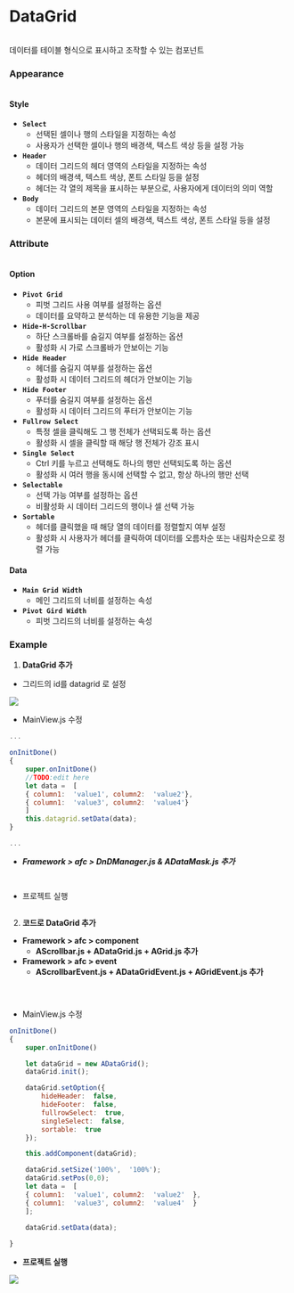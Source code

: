 # DataGrid

<div align="left"><figure><img src="../../.gitbook/assets/image (1) (1) (1) (1) (1) (1) (1) (1) (1) (1).png" alt=""><figcaption></figcaption></figure></div>

데이터를 테이블 형식으로 표시하고 조작할 수 있는 컴포넌트

### Appearance

<div align="left"><img src="../../.gitbook/assets/dataGrid_apper.png" alt=""></div>

#### Style

* **`Select`**
  * 선택된 셀이나 행의 스타일을 지정하는 속성
  * 사용자가 선택한 셀이나 행의 배경색, 텍스트 색상 등을 설정 가능
* **`Header`**
  * 데이터 그리드의 헤더 영역의 스타일을 지정하는 속성
  * 헤더의 배경색, 텍스트 색상, 폰트 스타일 등을 설정
  * 헤더는 각 열의 제목을 표시하는 부분으로, 사용자에게 데이터의 의미 역할
* **`Body`**
  * 데이터 그리드의 본문 영역의 스타일을 지정하는 속성
  * 본문에 표시되는 데이터 셀의 배경색, 텍스트 색상, 폰트 스타일 등을 설정

### Attribute

<div align="left"><img src="../../.gitbook/assets/dataGrid_attri.png" alt=""></div>

#### Option

* **`Pivot Grid`**
  * 피벗 그리드 사용 여부를 설정하는 옵션
  * 데이터를 요약하고 분석하는 데 유용한 기능을 제공
* **`Hide-H-Scrollbar`**
  * 하단 스크롤바를 숨길지 여부를 설정하는 옵션
  * 활성화 시 가로 스크롤바가 안보이는 기능
* **`Hide Header`**
  * 헤더를 숨길지 여부를 설정하는 옵션
  * 활성화 시 데이터 그리드의 헤더가 안보이는 기능
* **`Hide Footer`**
  * 푸터를 숨길지 여부를 설정하는 옵션
  * 활성화 시 데이터 그리드의 푸터가 안보이는 기능
* **`Fullrow Select`**
  * 특정 셀을 클릭해도 그 행 전체가 선택되도록 하는 옵션
  * 활성화 시 셀을 클릭할 때 해당 행 전체가 강조 표시
* **`Single Select`**
  * Ctrl 키를 누르고 선택해도 하나의 행만 선택되도록 하는 옵션
  * 활성화 시 여러 행을 동시에 선택할 수 없고, 항상 하나의 행만 선택
* **`Selectable`**
  * 선택 가능 여부를 설정하는 옵션
  * 비활성화 시 데이터 그리드의 행이나 셀 선택 가능
* **`Sortable`**
  * 헤더를 클릭했을 때 해당 열의 데이터를 정렬할지 여부 설정
  * 활성화 시 사용자가 헤더를 클릭하여 데이터를 오름차순 또는 내림차순으로 정렬 가능

#### Data

* **`Main Grid Width`**
  * 메인 그리드의 너비를 설정하는 속성
* **`Pivot Gird Width`**
  * 피벗 그리드의 너비를 설정하는 속성

### Example

1. **DataGrid 추가**

* 그리드의 id를 datagrid 로 설정

![](../../.gitbook/assets/datagrid_new.png)



* MainView.js 수정

```javascript
...

onInitDone()
{
	super.onInitDone()
	//TODO:edit here
	let data =  [
	{ column1:  'value1', column2:  'value2'},
	{ column1:  'value3', column2:  'value4'}
	]
	this.datagrid.setData(data);
}

...
```



* _**Framework > afc > DnDManager.js & ADataMask.js 추가**_

<div align="left"><figure><img src="../../.gitbook/assets/스크린샷 2025-07-11 110457.png" alt=""><figcaption></figcaption></figure> <figure><img src="../../.gitbook/assets/스크린샷 2025-07-11 110443.png" alt=""><figcaption></figcaption></figure></div>



* 프로젝트 실행

<div align="left"><img src="../../.gitbook/assets/datagrid_plus.png" alt=""></div>



2. **코드로 DataGrid 추가**

* **Framework > afc > component**
  * &#x20;**AScrollbar.js + ADataGrid.js + AGrid.js 추가**
* **Framework > afc > event**
  * **AScrollbarEvent.js + ADataGridEvent.js + AGridEvent.js 추가**

<div><figure><img src="../../.gitbook/assets/스크린샷 2025-07-11 110712.png" alt=""><figcaption></figcaption></figure> <figure><img src="../../.gitbook/assets/스크린샷 2025-07-11 110725.png" alt=""><figcaption></figcaption></figure> <figure><img src="../../.gitbook/assets/스크린샷 2025-07-11 110735.png" alt=""><figcaption></figcaption></figure></div>



* MainView.js 수정

```javascript
onInitDone()
{
    super.onInitDone()

    let dataGrid = new ADataGrid();
    dataGrid.init();

    dataGrid.setOption({
        hideHeader:  false,
        hideFooter:  false,
        fullrowSelect:  true,
        singleSelect:  false,
        sortable:  true
    });     

    this.addComponent(dataGrid);

    dataGrid.setSize('100%',  '100%');
    dataGrid.setPos(0,0);
    let data =  [
    { column1:  'value1', column2:  'value2'  },
    { column1:  'value3', column2:  'value4'  }
    ];
    
    dataGrid.setData(data);

}
```

* **프로젝트 실행**

![](../../.gitbook/assets/dg_new2.png)
